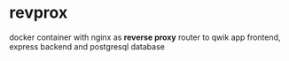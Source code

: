 # revprox
docker container with nginx as **reverse proxy** router to qwik app frontend, express backend and postgresql database 
